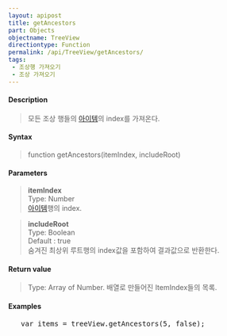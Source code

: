 ```yaml
---
layout: apipost
title: getAncestors
part: Objects
objectname: TreeView
directiontype: Function
permalink: /api/TreeView/getAncestors/
tags:
 - 조상행 가져오기
 - 조상 가져오기
---
```



#### Description

> 모든 조상 행들의 [아이템](/api/features/Grid%20Item/)의 index를 가져온다.

#### Syntax

> function getAncestors(itemIndex, includeRoot)  

#### Parameters

> **itemIndex**  
> Type: Number   
> [아이템](/api/features/Grid%20Item/)행의 index.

> **includeRoot**  
> Type: Boolean    
> Default : true  
> 숨겨진 최상위 루트행의 index값을 포함하여 결과값으로 반환한다.  

#### Return value

> Type: Array of Number.
> 배열로 만들어진 ItemIndex들의 목록.

#### Examples 

<pre class="prettyprint">
   var items = treeView.getAncestors(5, false);  
</pre>

